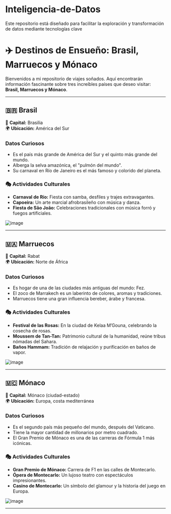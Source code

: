 # Inteligencia-de-Datos
Este repositorio está diseñado para facilitar la exploración y transformación de datos mediante tecnologías clave

# ✈️ Destinos de Ensueño: Brasil, Marruecos y Mónaco

Bienvenidos a mi repositorio de viajes soñados. Aquí encontrarán información fascinante sobre tres increíbles países que deseo visitar: **Brasil, Marruecos y Mónaco**.  

---

## 🇧🇷 **Brasil**  
📍 **Capital:** Brasilia  
🌍 **Ubicación:** América del Sur  

###  Datos Curiosos
- Es el país más grande de América del Sur y el quinto más grande del mundo.  
- Alberga la selva amazónica, el "pulmón del mundo".  
- Su carnaval en Río de Janeiro es el más famoso y colorido del planeta.  

### 🎭 Actividades Culturales
- **Carnaval de Río:** Fiesta con samba, desfiles y trajes extravagantes.  
- **Capoeira:** Un arte marcial afrobrasileño con música y danza.  
- **Fiesta de São João:** Celebraciones tradicionales con música forró y fuegos artificiales.  

![image](https://github.com/user-attachments/assets/30749f42-47bb-4d17-af19-c562a086eb4e)


---

## 🇲🇦 **Marruecos**  
📍 **Capital:** Rabat  
🌍 **Ubicación:** Norte de África  

###  Datos Curiosos
- Es hogar de una de las ciudades más antiguas del mundo: Fez.  
- El zoco de Marrakech es un laberinto de colores, aromas y tradiciones.  
- Marruecos tiene una gran influencia bereber, árabe y francesa.  

### 🎭 Actividades Culturales
- **Festival de las Rosas:** En la ciudad de Kelaa M’Gouna, celebrando la cosecha de rosas.  
- **Moussem de Tan-Tan:** Patrimonio cultural de la humanidad, reúne tribus nómadas del Sahara.  
- **Baños Hammam:** Tradición de relajación y purificación en baños de vapor.  

![image](https://github.com/user-attachments/assets/01a5b70b-ab69-47ae-9ea7-6f3c2ff0bb8a)
 

---

## 🇲🇨 **Mónaco**  
📍 **Capital:** Mónaco (ciudad-estado)  
🌍 **Ubicación:** Europa, costa mediterránea  

###  Datos Curiosos
- Es el segundo país más pequeño del mundo, después del Vaticano.  
- Tiene la mayor cantidad de millonarios por metro cuadrado.  
- El Gran Premio de Mónaco es una de las carreras de Fórmula 1 más icónicas.  

### 🎭 Actividades Culturales
- **Gran Premio de Mónaco:** Carrera de F1 en las calles de Montecarlo.  
- **Ópera de Montecarlo:** Un lujoso teatro con espectáculos impresionantes.  
- **Casino de Montecarlo:** Un símbolo del glamour y la historia del juego en Europa.  

![image](https://github.com/user-attachments/assets/906c0bdb-8db1-444a-92c1-45afb28396e1)
 

---





